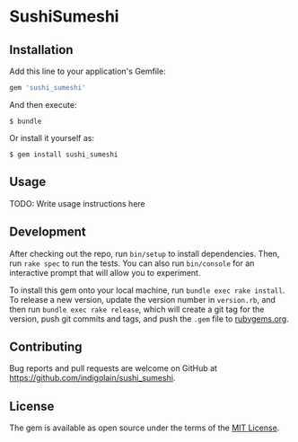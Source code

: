 # SushiSumeshi

## Installation

Add this line to your application's Gemfile:

```ruby
gem 'sushi_sumeshi'
```

And then execute:

    $ bundle

Or install it yourself as:

    $ gem install sushi_sumeshi

## Usage

TODO: Write usage instructions here

## Development

After checking out the repo, run `bin/setup` to install dependencies. Then, run `rake spec` to run the tests. You can also run `bin/console` for an interactive prompt that will allow you to experiment.

To install this gem onto your local machine, run `bundle exec rake install`. To release a new version, update the version number in `version.rb`, and then run `bundle exec rake release`, which will create a git tag for the version, push git commits and tags, and push the `.gem` file to [rubygems.org](https://rubygems.org).

## Contributing

Bug reports and pull requests are welcome on GitHub at https://github.com/indigolain/sushi_sumeshi.

## License

The gem is available as open source under the terms of the [MIT License](https://opensource.org/licenses/MIT).
